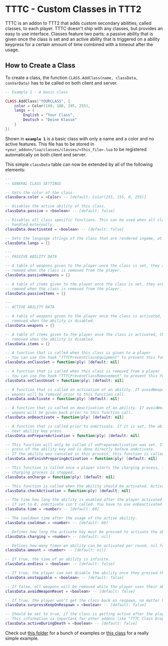 # TTTC - Custom Classes in TTT2

TTTC is an addon to TTT2 that adds custom secondary abilities, called classes, to each player. TTTC doesn't ship with any classes, but provides an easy to use interface. Classes feature two parts: a passive ability that is given once the class is set and an active ability that is triggered on a ability keypress for a certain amount of time combined with a timeout after the usage.

## How to Create a Class

To create a class, the function `CLASS.AddClass(name, classData, conVarData)` has to be called on both client and server.

```lua
-- Example 1 - A basic class

CLASS.AddClass("YOURCLASS", {
    color = Color(149, 188, 195, 255),
    langs = {
        English = "Your Class",
        Deutsch = "Deine Klasse"
    }
})
```

Shown in **`example 1`** is a basic class with only a name and a color and no active features. This file has to be stored in `<your_addon>/lua/classes/classes/<this_file>.lua` to be registered automatically on both client and server.

This simple `classData` table can now be extended by all of the following elements:

```lua
---
-- GENERAL CLASS SETTINGS

-- Sets the color of the class.
classDara.color = <Color> -- [default: Color(255, 155, 0, 255)]

-- Disables the active ability of this class.
classData.passive = <boolean> -- [default: false]

-- Disables all class specific functions. This can be used when all class related things should be
-- handled externally.
classData.deactivated = <boolean> -- [default: false]

-- Sets the language strings of the class that are rendered ingame, at least one should be set.
classData.langs = {}

---
-- PASSIVE ABILITY DATA

-- A table of weapons given to the player once the class is set, they are automatically
-- remoed when the class is removed from the player.
classData.passiveWeapons = {}

-- A table of items given to the player once the class is set, they are automatically
-- remoed when the class is removed from the player.
classData.passiveItems = {}

---
-- ACTIVE ABILITY DATA

-- A table of weapons given to the player once the class is activated, they are automatically
-- removed when the ability is disabled.
classData.weapons = {}

-- A table of items given to the player once the class is activated, they are automatically
-- removed when the ability is disabled.
classData.items = {}

-- A function that is called when this class is given to a player
-- You can use the hook "TTTCPreventClassEquipment" to prevent this function & equipment hand-out to happen
classData.onClassSet = function(ply) [default: nil]

-- A function that is called when this class is removed from a player
-- You can use the hook "TTTCPreventClassRemovement" to prevent this function & equipment removement to happen
classData.onClassUnset = function(ply) [default: nil]

-- A function that is called on activation of an ability. If avoidWeaponReset is equal to false
-- wepons will be removed prior to this function call.
classData.onActivate = function(ply) [default: nil]

-- A function that is called on deactivation of an ability. If avoidWeaponReset is equal to false
-- wepons will be given back prior to this function call.
classData.onDeactivate = function(ply) [default: nil]

-- A function that is called prior to onActivate. If it is set, the ability will be activated on the
-- next ability key press.
classData.onPrepareActivation = function(ply) [default: nil]

-- This function will only be called if onPrepareActivation was set. It is called on the second
-- press of the ability key and is done directly before onActivate.
-- If the ability was canceled in this process, this function is called prior to onDeactivate.
classData.onFinishPreparingActivation = function(ply) [default: nil]

-- This function is called once a player starts the charging process, if returned nil or false, the
-- charging process is stopped.
classData.onCharge = function(ply) [default: nil]

-- This function is called when the ability should be activated. Activation fails if returned nil or false.
classData.checkActivation = function(ply) [default: nil]

-- The time how long the ability is enabled after the player activated it
-- if set to 0, onActivate isn't called. You have to use onDeactivated in this case.
classData.time = <number> -- [default: 60]

-- The cooldown time after the usage of the active ability.
classData.cooldown = <number> -- [default: 60]

-- Defines how long the activate key must be pressed to activate the ability, nil for instant.
classData.charging = <number> -- [default: nil]

-- Defines how many times an ability can be activated per round, nil for infinite times.
classData.amount = <number> -- [default: nil]

-- If true, the time of an ability is infinite.
classData.endless = <boolean> -- [default: false]

-- If true, the player can not disable the ability once they pressed the ability key.
classData.unstoppable = <boolean> -- [default: false]

-- If false, all weapons will be removed while the player uses their ability.
classData.avoidWeaponReset = <boolean> -- [default: false]

-- If true, the player won't get the class back on respawn, no matter how the ConVar "ttt_classes_keep_on_respawn" is set
classData.surpressKeepOnRespawn = <boolean> -- [default: false]

-- Should be set to true, if the class is getting active after the players death and should not get removed after death. 
-- This information is important for other addons like "TTTC Class Dropper"
classData.activeDuringDeath = <boolean> -- [default: false]
```

Check out [this folder](https://github.com/TTT-2/ttt2h-pack-default/tree/master/lua/classes/classes) for a bunch of examples or [this class](https://github.com/TTT-2/tttc-class_shooter/blob/master/lua/classes/classes/class_shooter.lua) for a really simple example.
